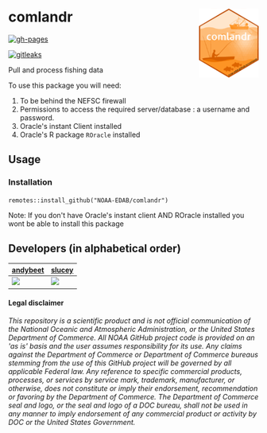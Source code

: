 # comlandr <img src="man/figures/logo.png" align="right" width="120" /> 

[![gh-pages](https://github.com/NOAA-EDAB/comlandr/workflows/gh-pages/badge.svg)](https://github.com/NOAA-EDAB/comlandr/actions)

[![gitleaks](https://github.com/NOAA-EDAB/comlandr/workflows/gitleaks/badge.svg)](https://github.com/NOAA-EDAB/comlandr/actions)

Pull and process fishing data

To use this package you will need:

1. To be behind the NEFSC firewall
2. Permissions to access the required server/database : a username and password.
3. Oracle's instant Client installed
4. Oracle's R package `ROracle` installed

## Usage

### Installation

```remotes::install_github("NOAA-EDAB/comlandr")```

Note: If you don't have Oracle's instant client AND ROracle installed you wont be able to install this package

## Developers (in alphabetical order)

| [andybeet](https://github.com/andybeet)                                                         | [slucey](https://github.com/slucey)                                                                                                    |
|-------------------------------------------------------------------------------------------------|----------------------------------------------------------------------------------------------------------------------------------------|
| [![](https://avatars1.githubusercontent.com/u/22455149?s=100&v=4)](https://github.com/andybeet) | [![](https://avatars.githubusercontent.com/u/5578254?s=100&u=cd59cd654cab73ea583c697145bfe062222355cd&v=4)](https://github.com/slucey) |


#### Legal disclaimer

*This repository is a scientific product and is not official
communication of the National Oceanic and Atmospheric Administration, or
the United States Department of Commerce. All NOAA GitHub project code
is provided on an 'as is' basis and the user assumes responsibility for
its use. Any claims against the Department of Commerce or Department of
Commerce bureaus stemming from the use of this GitHub project will be
governed by all applicable Federal law. Any reference to specific
commercial products, processes, or services by service mark, trademark,
manufacturer, or otherwise, does not constitute or imply their
endorsement, recommendation or favoring by the Department of Commerce.
The Department of Commerce seal and logo, or the seal and logo of a DOC
bureau, shall not be used in any manner to imply endorsement of any
commercial product or activity by DOC or the United States Government.*
